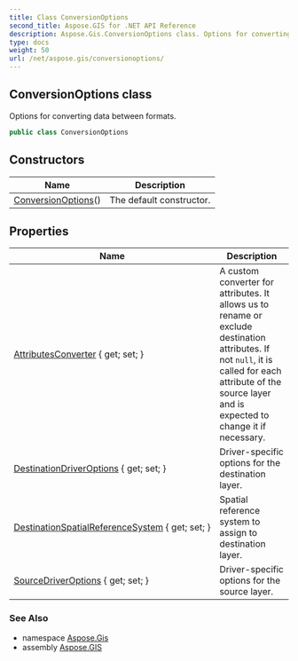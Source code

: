 ```yaml
---
title: Class ConversionOptions
second_title: Aspose.GIS for .NET API Reference
description: Aspose.Gis.ConversionOptions class. Options for converting data between formats
type: docs
weight: 50
url: /net/aspose.gis/conversionoptions/
---
```

## ConversionOptions class

Options for converting data between formats.

```csharp
public class ConversionOptions
```

## Constructors

| Name | Description |
| --- | --- |
| [ConversionOptions](conversionoptions/)() | The default constructor. |

## Properties

| Name | Description |
| --- | --- |
| [AttributesConverter](../../aspose.gis/conversionoptions/attributesconverter/) { get; set; } | A custom converter for attributes. It allows us to rename or exclude destination attributes. If not `null`, it is called for each attribute of the source layer and is expected to change it if necessary. |
| [DestinationDriverOptions](../../aspose.gis/conversionoptions/destinationdriveroptions/) { get; set; } | Driver-specific options for the destination layer. |
| [DestinationSpatialReferenceSystem](../../aspose.gis/conversionoptions/destinationspatialreferencesystem/) { get; set; } | Spatial reference system to assign to destination layer. |
| [SourceDriverOptions](../../aspose.gis/conversionoptions/sourcedriveroptions/) { get; set; } | Driver-specific options for the source layer. |

### See Also

* namespace [Aspose.Gis](../../aspose.gis/)
* assembly [Aspose.GIS](../../)


